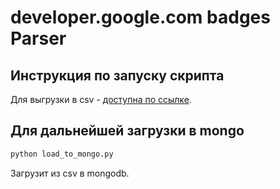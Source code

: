 # developer.google.com badges Parser

## Инструкция по запуску скрипта
Для выгрузки в csv - [доступна по ссылке](https://github.com/OSLL/lms_grades_export/tree/main/google_export).

## Для дальнейшей загрузки в mongo
```bash
python load_to_mongo.py
```
Загрузит из csv в mongodb.
